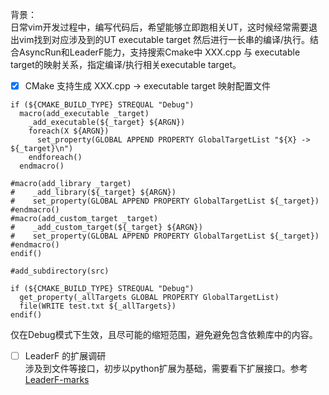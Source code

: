 背景：   
   日常vim开发过程中，编写代码后，希望能够立即跑相关UT，这时候经常需要退出vim找到对应涉及到的UT executable target 然后进行一长串的编译/执行。结合AsyncRun和LeaderF能力，支持搜索Cmake中 XXX.cpp 与 executable target的映射关系，指定编译/执行相关executable target。  
    
- [x] CMake 支持生成 XXX.cpp -> executable target 映射配置文件

```
if (${CMAKE_BUILD_TYPE} STREQUAL "Debug")
  macro(add_executable _target)
    _add_executable(${_target} ${ARGN})
    foreach(X ${ARGN})
      set_property(GLOBAL APPEND PROPERTY GlobalTargetList "${X} -> ${_target}\n")
    endforeach()
  endmacro()

#macro(add_library _target)
#    _add_library(${_target} ${ARGN})
#    set_property(GLOBAL APPEND PROPERTY GlobalTargetList ${_target})
#endmacro()
#macro(add_custom_target _target)
#    _add_custom_target(${_target} ${ARGN})
#    set_property(GLOBAL APPEND PROPERTY GlobalTargetList ${_target})
#endmacro()
endif()

#add_subdirectory(src)

if (${CMAKE_BUILD_TYPE} STREQUAL "Debug")
  get_property(_allTargets GLOBAL PROPERTY GlobalTargetList)
  file(WRITE test.txt ${_allTargets})
endif()

```
仅在Debug模式下生效，且尽可能的缩短范围，避免避免包含依赖库中的内容。  
- [ ] LeaderF 的扩展调研  
  涉及到文件等接口，初步以python扩展为基础，需要看下扩展接口。参考[LeaderF-marks](https://github.com/Yggdroot/LeaderF-marks)
